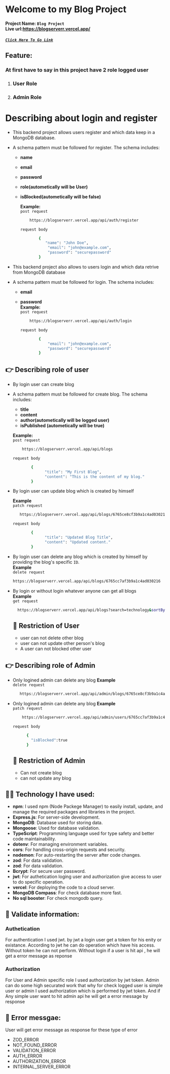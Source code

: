 # Welcome to my **Blog Project**

**Project Name: `Blog Project`**  
**Live url:https://blogserverr.vercel.app/**

##### [`Click Here To Go Link`](https://blogserverr.vercel.app/)

## Feature:

<!--Register -->

### At first have to say in this project have 2 role logged user

1.  ### User Role
2.  ### Admin Role

# Describing about login and register

- This backend project allows users register and which data keep in a MongoDB database.
- A schema pattern must be followed for register. The schema includes:

  - **name**
  - **email**
  - **password**
  - **role(autometically will be User)**
  - **isBlocked(autometically will be false)**

    **Example:**  
     `post request`

    ```bash
        https://blogserverr.vercel.app/api/auth/register
    ```

    `request body`

    ```bash
            {
               "name": "John Doe",
                "email": "john@example.com",
                "password": "securepassword"
            }
    ```

<!-- Login by user -->

- This backend project also allows to users login and which data retrive from MongoDB database
- A schema pattern must be followed for login. The schema includes:

  - **email**
  - **password**  
    **Example:**  
     `post request`

    ```bash
        https://blogserverr.vercel.app/api/auth/login
    ```

    `request body`

    ```bash
            {
                "email": "john@example.com",
                "password": "securepassword"
            }
    ```

## 👉 Describing role of user

<!-- create by user -->

- By login user can create blog
- A schema pattern must be followed for create blog. The schema includes:

  - **title**
  - **content**
  - **author(autometically will be logged user)**
  - **isPublished (autometically will be true)**

  **Example:**  
   `post request`

  ```bash
      https://blogserverr.vercel.app/api/blogs
  ```

  `request body`

  ```bash
          {
                "title": "My First Blog",
                "content": "This is the content of my blog."
          }
  ```

<!-- update by user -->

- By login user can update blog which is created by himself

  **Example**  
   `patch request`

  ```bash
     https://blogserverr.vercel.app/api/blogs/6765ce8cf3b9a1c4ad03021e
  ```

  `request body`

  ```bash
          {
                "title": "Updated Blog Title",
                "content": "Updated content."
          }
  ```

  <!-- delete by user -->

- By login user can delete any blog which is created by himself by providing the blog's specific `ID`.  
   **Example**  
   `delete request`

  ```bash
  https://blogserverr.vercel.app/api/blogs/6765cc7af3b9a1c4ad030216
  ```

   <!-- Get by ayone -->

- By login or without login whatever anyone can get all blogs  
  **Example**  
   `get request`

  ```bash
    https://blogserverr.vercel.app/api/blogs?search=technology&sortBy=createdAt&sortOrder=desc&filter=60b8f42f9c2a3c9b7cbd4f18
  ```

  ## 🚫 Restriction of User

  - user can not delete other blog
  - user can not update other person's blog
  - A user can not blocked other user

## 👉 Describing role of Admin

- Only logined admin can delete any blog
  **Example**  
   `delete request`

  ```bash
     https://blogserverr.vercel.app/api/admin/blogs/6765ce8cf3b9a1c4ad03021e
  ```

- Only logined admin can delete any blog
  **Example**  
   `patch request`

  ```bash
      https://blogserverr.vercel.app/api/admin/users/6765cc7af3b9a1c4ad030216/block
  ```

  `request body`

  ```bash
        {
          "isBlocked":true
        }
  ```

  ## 🚫 Restriction of Admin

  - Can not create blog
  - can not update any blog

## 👨‍💻 Technology I have used:

- **npm**: I used npm (Node Packege Manager) to easily install, update, and manage the required packages and libraries in the project.
- **Express.js**: For server-side development.
- **MongoDB**: Database used for storing data.
- **Mongoose**: Used for database validation.
- **TypeScript**: Programming language used for type safety and better code maintainability.
- **dotenv**: For managing environment variables.
- **cors**: For handling cross-origin requests and security.
- **nodemon**: For auto-restarting the server after code changes.
- **zod**: For data validation.
- **zod**: For data validation.
- **Bcrypt**: For secure user password.
- **jwt**: For authetication loging user and authorization give access to user to do specific operation.
- **vercel**: For deploying the code to a cloud server.
- **MongoDB Compass**: For check database more fast.
- **No sql booster**: For check mongodb query.

## 🏹 Validate information:

### Authetication

For authentication I used jwt. by jwt a login user get a token for his enity or existance. According to jwt he can do operation which have his access. Without token he can not perform.
Without login if a user is hit api , he will get a error message as reponse

### Authorization

For User and Admin specific role I used authorization by jwt token. Admin can do some high securated work that why for check logged user is simple user or admin I used authorization which is performed by jwt token. And if Any simple user want to hit admin api he will get a error message by response

## 📢 Error messgae:

User will get error message as response for these type of error

- ZOD_ERROR
- NOT_FOUND_ERROR
- VALIDATION_ERROR
- AUTH_ERROR
- AUTHORIZATION_ERROR
- INTERNAL_SERVER_ERROR
